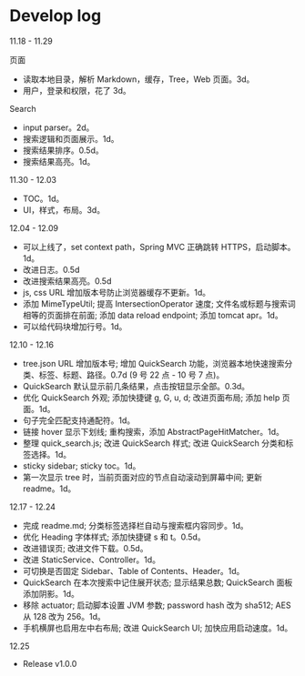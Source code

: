# Develop log

11.18 - 11.29

页面

* 读取本地目录，解析 Markdown，缓存，Tree，Web 页面。3d。
* 用户，登录和权限，花了 3d。

Search

* input parser。2d。
* 搜索逻辑和页面展示。1d。
* 搜索结果排序。0.5d。
* 搜索结果高亮。1d。

11.30 - 12.03

* TOC。1d。
* UI，样式，布局。3d。

12.04 - 12.09

* 可以上线了，set context path，Spring MVC 正确跳转 HTTPS，启动脚本。1d。
* 改进日志。0.5d
* 改进搜索结果高亮。0.5d
* js, css URL 增加版本号防止浏览器缓存不更新。1d。
* 添加 MimeTypeUtil; 提高 IntersectionOperator 速度; 文件名或标题与搜索词相等的页面排在前面; 添加 data reload endpoint; 添加 tomcat apr。1d。
* 可以给代码块增加行号。1d。

12.10 - 12.16

* tree.json URL 增加版本号; 增加 QuickSearch 功能，浏览器本地快速搜索分类、标签、标题、路径。0.7d (9 号 22 点 - 10 号 7 点)。
* QuickSearch 默认显示前几条结果，点击按钮显示全部。0.3d。
* 优化 QuickSearch 外观; 添加快捷键 g, G, u, d; 改进页面布局; 添加 help 页面。1d。
* 句子完全匹配支持通配符。1d。
* 链接 hover 显示下划线; 重构搜索，添加 AbstractPageHitMatcher。1d。
* 整理 quick_search.js; 改进 QuickSearch 样式; 改进 QuickSearch 分类和标签选择。1d。
* sticky sidebar; sticky toc。1d。
* 第一次显示 tree 时，当前页面对应的节点自动滚动到屏幕中间; 更新 readme。1d。

12.17 - 12.24

* 完成 readme.md; 分类标签选择栏自动与搜索框内容同步。1d。
* 优化 Heading 字体样式; 添加快捷键 s 和 t。0.5d。
* 改进错误页; 改进文件下载。0.5d。
* 改进 StaticService、Controller。1d。
* 可切换是否固定 Sidebar、Table of Contents、Header。1d。
* QuickSearch 在本次搜索中记住展开状态; 显示结果总数; QuickSearch 面板添加阴影。1d。
* 移除 actuator; 启动脚本设置 JVM 参数; password hash 改为 sha512; AES 从 128 改为 256。1d。
* 手机横屏也启用左中右布局; 改进 QuickSearch  UI; 加快应用启动速度。1d。

12.25

* Release v1.0.0
